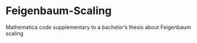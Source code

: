 # Feigenbaum-Scaling
Mathematica code supplementary to a bachelor’s thesis about Feigenbaum scaling
